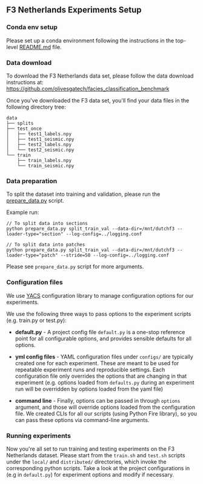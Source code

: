 ## F3 Netherlands Experiments Setup

### Conda env setup

Please set up a conda environment following the instructions in the top-level [README.md](../../../../README.md) file.

### Data download

To download the F3 Netherlands data set, please follow the data download instructions at:
https://github.com/olivesgatech/facies_classification_benchmark


Once you've downloaded the F3 data set, you'll find your data files in the following directory tree:

```
data
├── splits
├── test_once
│   ├── test1_labels.npy
│   ├── test1_seismic.npy
│   ├── test2_labels.npy
│   └── test2_seismic.npy
└── train
    ├── train_labels.npy
    └── train_seismic.npy
```

### Data preparation

To split the dataset into training and validation, please run the [prepare_data.py](prepare_data.py) script.

Example run:
```
// To split data into sections
python prepare_data.py split_train_val --data-dir=/mnt/dutchf3 --loader-type="section" --log-config=../logging.conf

// To split data into patches
python prepare_data.py split_train_val --data-dir=/mnt/dutchf3 --loader-type="patch" --stride=50 --log-config=../logging.conf
```

Please see `prepare_data.py` script for more arguments.


### Configuration files
We use [YACS](https://github.com/rbgirshick/yacs) configuration library to manage configuration options for our experiments. 

We use the following three ways to pass options to the experiment scripts (e.g. train.py or test.py):

- __default.py__ - A project config file `default.py` is a one-stop reference point for all configurable options, and provides sensible defaults for all options.

- __yml config files__ - YAML configuration files under `configs/` are typically created one for each experiment. These are meant to be used for repeatable experiment runs and reproducible settings. Each configuration file only overrides the options that are changing in that experiment (e.g. options loaded from `defaults.py` during an experiment run will be overridden by options loaded from the yaml file)

- __command line__ - Finally, options can be passed in through `options` argument, and those will override options loaded from the configuration file. We created CLIs for all our scripts (using Python Fire library), so you can pass these options via command-line arguments.
    

### Running experiments

Now you're all set to run training and testing experiments on the F3 Netherlands dataset. Please start from the `train.sh` and `test.sh` scripts under the `local/` and `distributed/` directories, which invoke the corresponding python scripts. Take a look at the project configurations in (e.g in `default.py`) for experiment options and modify if necessary. 
